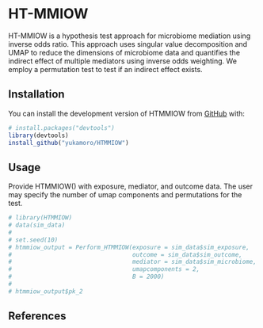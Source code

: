 
<!-- README.md is generated from README.Rmd. Please edit that file -->
# HT-MMIOW

<!-- badges: start -->
<!-- badges: end -->
HT-MMIOW is a hypothesis test approach for microbiome mediation using inverse odds ratio. This approach uses singular value decomposition and UMAP to reduce the dimensions of microbiome data and quantifies the indirect effect of multiple mediators using inverse odds weighting. We employ a permutation test to test if an indirect effect exists.

## Installation

You can install the development version of HTMMIOW from [GitHub](https://github.com/) with:

``` r
# install.packages("devtools")
library(devtools)
install_github("yukamoro/HTMMIOW")
```

## Usage

Provide HTMMIOW() with exposure, mediator, and outcome data. The user may specify the number of umap components and permutations for the test.

``` r
# library(HTMMIOW)
# data(sim_data)
# 
# set.seed(10)
# htmmiow_output = Perform_HTMMIOW(exposure = sim_data$sim_exposure,
#                                  outcome = sim_data$sim_outcome,
#                                  mediator = sim_data$sim_microbiome,
#                                  umapcomponents = 2,
#                                  B = 2000)
# 
# htmmiow_output$pk_2
```

## References
